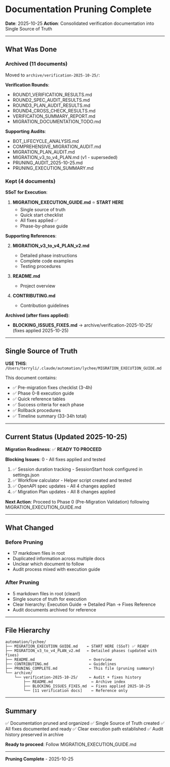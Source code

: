 # Documentation Pruning Complete

**Date**: 2025-10-25
**Action**: Consolidated verification documentation into Single Source of Truth

______________________________________________________________________

## What Was Done

### Archived (11 documents)

Moved to `archive/verification-2025-10-25/`:

**Verification Rounds**:

- ROUND1_VERIFICATION_RESULTS.md
- ROUND2_SPEC_AUDIT_RESULTS.md
- ROUND3_PLAN_AUDIT_RESULTS.md
- ROUND4_CROSS_CHECK_RESULTS.md
- VERIFICATION_SUMMARY_REPORT.md
- MIGRATION_DOCUMENTATION_TODO.md

**Supporting Audits**:

- BOT_LIFECYCLE_ANALYSIS.md
- COMPREHENSIVE_MIGRATION_AUDIT.md
- MIGRATION_PLAN_AUDIT.md
- MIGRATION_v3_to_v4_PLAN.md (v1 - superseded)
- PRUNING_AUDIT_2025-10-25.md
- PRUNING_EXECUTION_SUMMARY.md

### Kept (4 documents)

**SSoT for Execution**:

1. **MIGRATION_EXECUTION_GUIDE.md** ⭐ **START HERE**
   - Single source of truth
   - Quick start checklist
   - All fixes applied ✅
   - Phase-by-phase guide

**Supporting References**:

2. **MIGRATION_v3_to_v4_PLAN_v2.md**

   - Detailed phase instructions
   - Complete code examples
   - Testing procedures

1. **README.md**

   - Project overview

1. **CONTRIBUTING.md**

   - Contribution guidelines

**Archived (after fixes applied)**:

- **BLOCKING_ISSUES_FIXES.md** → archive/verification-2025-10-25/ (fixes applied 2025-10-25)

______________________________________________________________________

## Single Source of Truth

**USE THIS**: `/Users/terryli/.claude/automation/lychee/MIGRATION_EXECUTION_GUIDE.md`

This document contains:

- ✅ Pre-migration fixes checklist (3-4h)
- ✅ Phase 0-8 execution guide
- ✅ Quick reference tables
- ✅ Success criteria for each phase
- ✅ Rollback procedures
- ✅ Timeline summary (33-34h total)

______________________________________________________________________

## Current Status (Updated 2025-10-25)

**Migration Readiness**: ✅ **READY TO PROCEED**

**Blocking Issues**: 0 - All fixes applied and tested

1. ✅ Session duration tracking - SessionStart hook configured in settings.json
1. ✅ Workflow calculator - Helper script created and tested
1. ✅ OpenAPI spec updates - All 4 changes applied
1. ✅ Migration Plan updates - All 8 changes applied

**Next Action**: Proceed to Phase 0 (Pre-Migration Validation) following MIGRATION_EXECUTION_GUIDE.md

______________________________________________________________________

## What Changed

### Before Pruning

- 17 markdown files in root
- Duplicated information across multiple docs
- Unclear which document to follow
- Audit process mixed with execution guide

### After Pruning

- 5 markdown files in root (clean!)
- Single source of truth for execution
- Clear hierarchy: Execution Guide → Detailed Plan → Fixes Reference
- Audit documents archived for reference

______________________________________________________________________

## File Hierarchy

```
automation/lychee/
├── MIGRATION_EXECUTION_GUIDE.md    ← START HERE (SSoT) ✅ READY
├── MIGRATION_v3_to_v4_PLAN_v2.md   ← Detailed phases (updated with fixes)
├── README.md                        ← Overview
├── CONTRIBUTING.md                  ← Guidelines
├── PRUNING_COMPLETE.md              ← This file (pruning summary)
└── archive/
    └── verification-2025-10-25/     ← Audit + fixes history
        ├── README.md                 ← Archive index
        ├── BLOCKING_ISSUES_FIXES.md  ← Fixes applied 2025-10-25
        └── [11 verification docs]    ← Reference only
```

______________________________________________________________________

## Summary

✅ Documentation pruned and organized
✅ Single Source of Truth created
✅ All fixes documented and ready
✅ Clear execution path established
✅ Audit history preserved in archive

**Ready to proceed**: Follow MIGRATION_EXECUTION_GUIDE.md

______________________________________________________________________

**Pruning Complete** - 2025-10-25
